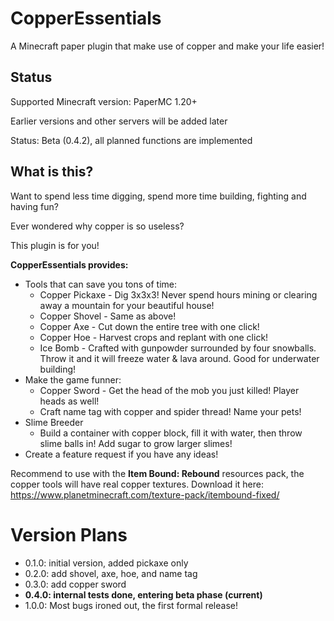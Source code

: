 # CopperEssentials
A Minecraft paper plugin that make use of copper and make your life easier!

## Status
Supported Minecraft version: PaperMC 1.20+

Earlier versions and other servers will be added later


Status: Beta (0.4.2), all planned functions are implemented

## What is this?
Want to spend less time digging, spend more time building, fighting and having fun?

Ever wondered why copper is so useless?

This plugin is for you!

**CopperEssentials provides:**
- Tools that can save you tons of time:
  - Copper Pickaxe - Dig 3x3x3! Never spend hours mining or clearing away a mountain for your beautiful house!
  - Copper Shovel - Same as above!
  - Copper Axe - Cut down the entire tree with one click!
  - Copper Hoe - Harvest crops and replant with one click!
  - Ice Bomb - Crafted with gunpowder surrounded by four snowballs. Throw it and it will freeze water & lava around. Good for underwater building!
- Make the game funner:
  - Copper Sword - Get the head of the mob you just killed! Player heads as well!
  - Craft name tag with copper and spider thread! Name your pets!
- Slime Breeder
  - Build a container with copper block, fill it with water, then throw slime balls in! Add sugar to grow larger slimes!
- Create a feature request if you have any ideas!

Recommend to use with the **Item Bound: Rebound** resources pack, the copper tools will have real copper textures. 
Download it here:
https://www.planetminecraft.com/texture-pack/itembound-fixed/
# Version Plans
- 0.1.0: initial version, added pickaxe only
- 0.2.0: add shovel, axe, hoe, and name tag
- 0.3.0: add copper sword
- **0.4.0: internal tests done, entering beta phase (current)**
- 1.0.0: Most bugs ironed out, the first formal release!
